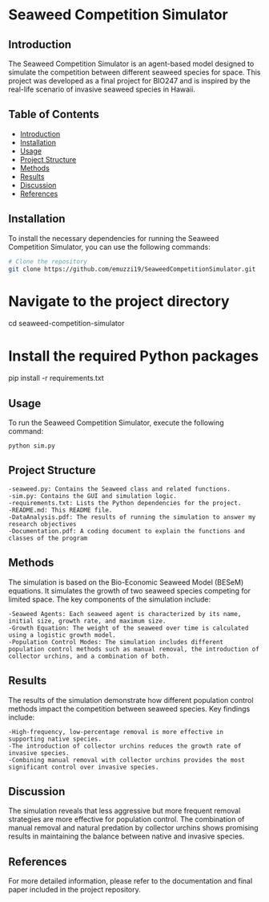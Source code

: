 # Seaweed Competition Simulator

## Introduction

The Seaweed Competition Simulator is an agent-based model designed to simulate the competition between different seaweed species for space. This project was developed as a final project for BIO247 and is inspired by the real-life scenario of invasive seaweed species in Hawaii.

## Table of Contents

- [Introduction](#introduction)
- [Installation](#installation)
- [Usage](#usage)
- [Project Structure](#project-structure)
- [Methods](#methods)
- [Results](#results)
- [Discussion](#discussion)
- [References](#references)

## Installation

To install the necessary dependencies for running the Seaweed Competition Simulator, you can use the following commands:

```bash
# Clone the repository
git clone https://github.com/emuzzi19/SeaweedCompetitionSimulator.git
```
# Navigate to the project directory
cd seaweed-competition-simulator

# Install the required Python packages
pip install -r requirements.txt


## Usage

To run the Seaweed Competition Simulator, execute the following command:
```
python sim.py
```
## Project Structure

    -seaweed.py: Contains the Seaweed class and related functions.
    -sim.py: Contains the GUI and simulation logic.
    -requirements.txt: Lists the Python dependencies for the project.
    -README.md: This README file.
    -DataAnalysis.pdf: The results of running the simulation to answer my research objectives
    -Documentation.pdf: A coding document to explain the functions and classes of the program
    
## Methods

The simulation is based on the Bio-Economic Seaweed Model (BESeM) equations. It simulates the growth of two seaweed species competing for limited space. The key components of the simulation include:

    -Seaweed Agents: Each seaweed agent is characterized by its name, initial size, growth rate, and maximum size.
    -Growth Equation: The weight of the seaweed over time is calculated using a logistic growth model.
    -Population Control Modes: The simulation includes different population control methods such as manual removal, the introduction of collector urchins, and a combination of both.

## Results

The results of the simulation demonstrate how different population control methods impact the competition between seaweed species. Key findings include:

    -High-frequency, low-percentage removal is more effective in supporting native species.
    -The introduction of collector urchins reduces the growth rate of invasive species.
    -Combining manual removal with collector urchins provides the most significant control over invasive species.

## Discussion

The simulation reveals that less aggressive but more frequent removal strategies are more effective for population control. The combination of manual removal and natural predation by collector urchins shows promising results in maintaining the balance between native and invasive species.

## References

For more detailed information, please refer to the documentation and final paper included in the project repository. 
